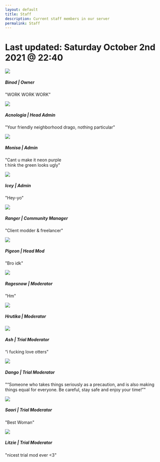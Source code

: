```yaml
---
layout: default
title: Staff
description: Current staff members in our server
permalink: Staff
---
```


# Last updated: Saturday October 2nd 2021 @ 22:40 

<div class="row row-cols-1 row-cols-md-2">
  <div class="col mb-4">
    <div class="card text-white bg-dark mb-3">
      <img src="./assets/images/avatars/Binod.png" class="card-img-top">
      <div class="card-body">
        <h5 class="card-title text-secondary">Binod | Owner</h5>
        <p class="card-text">"WORK WORK WORK"</p>
      </div>
    </div>
  </div>
  <div class="col mb-4">
    <div class="card text-white bg-dark mb-3">
      <img src="./assets/images/avatars/Acno.png" class="card-img-top">
      <div class="card-body">
        <h5 class="card-title text-secondary">Acnologia | Head Admin</h5>
        <p class="card-text">"Your friendly neighborhood drago, nothing particular"</p>
      </div>
    </div>
  </div>
  <div class="col mb-4">
    <div class="card text-white bg-dark mb-3">
      <img src="./assets/images/avatars/Moni.png" class="card-img-top">
      <div class="card-body">
        <h5 class="card-title text-secondary">Monisa | Admin</h5>
        <p class="card-text">"Cant u make it neon purple<br>t hink the green looks ugly"</p>
      </div>
    </div>
  </div>
  <div class="col mb-4">
    <div class="card text-white bg-dark mb-3">
      <img src="./assets/images/avatars/Icey.png" class="card-img-top">
      <div class="card-body">
        <h5 class="card-title text-secondary">Icey | Admin</h5>
        <p class="card-text">"Hey-yo"</p>
      </div>
    </div>
  </div>
  <div class="row row-cols-1 row-cols-md-2">
    <div class="col mb-4">
      <div class="card text-white bg-dark mb-3">
        <img src=".\assets\images\avatars\Ranger.png" class="card-img-top">
        <div class="card-body">
          <h5 class="card-title text-secondary">Ranger | Community Manager</h5>
          <p class="card-text">"Client modder & freelancer"</p>
        </div>
      </div>
    </div>
    <div class="col mb-4">
      <div class="card text-white bg-dark mb-3">
        <img src="./assets/images/avatars/Pigeon.png" class="card-img-top">
        <div class="card-body">
          <h5 class="card-title text-secondary">Pigeon | Head Mod</h5>
          <p class="card-text">"Bro idk"</p>
        </div>
      </div>
    </div>
    <div class="col mb-4">
      <div class="card text-white bg-dark mb-3">
        <img src="./assets/images/avatars/Rage.png" class="card-img-top">
        <div class="card-body">
          <h5 class="card-title text-secondary">Ragesnow | Moderator</h5>
          <p class="card-text">"Hm"</p>
        </div>
      </div>
    </div>
    <div class="col mb-4">
      <div class="card text-white bg-dark mb-3">
        <img src="./assets/images/avatars/Hrutika.png" class="card-img-top">
        <div class="card-body">
          <h5 class="card-title text-secondary">Hrutika | Moderator</h5>
          <p class="card-text"></p>
        </div>
      </div>
    </div>
  <div class="row row-cols-1 row-cols-md-2">
    <div class="col mb-4">
      <div class="card text-white bg-dark mb-3">
        <img src="./assets/images/avatars/Ash.png" class="card-img-top">
        <div class="card-body">
          <h5 class="card-title text-secondary">Ash | Trial Moderator</h5>
          <p class="card-text">“i fucking love otters”</p>
        </div>
      </div>
    </div>
    <div class="col mb-4">
      <div class="card text-white bg-dark mb-3">
        <img src="./assets/images/avatars/Dango.png" class="card-img-top">
        <div class="card-body">
          <h5 class="card-title text-secondary">Dango | Trial Moderator</h5>
          <p class="card-text">"“Someone who takes things seriously as a precaution, and is also making things equal for everyone. Be careful, stay safe and enjoy your time!”"</p>
        </div>
      </div>
    </div>
    <div class="col mb-4">
      <div class="card text-white bg-dark mb-3">
        <img src="./assets/images/avatars/Saori.png" class="card-img-top">
        <div class="card-body">
          <h5 class="card-title text-secondary">Saori | Trial Moderator </h5>
          <p class="card-text">"Best Woman"</p>
        </div>
      </div>
    </div>
    <div class="col mb-4">
      <div class="card text-white bg-dark mb-3">
        <img src="./assets/images/avatars/Litzie.png" class="card-img-top">
        <div class="card-body">
          <h5 class="card-title text-secondary">Litzie | Trial Moderator</h5>
          <p class="card-text">"nicest trial mod ever <3"</p>
        </div>
      </div>
    </div>
  </div>
</div>